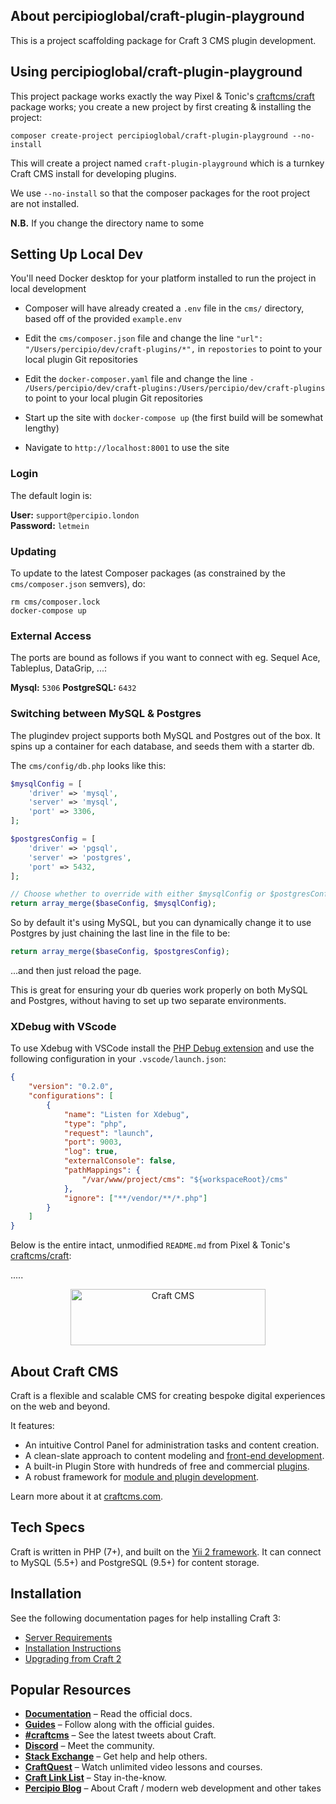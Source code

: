 ## About percipioglobal/craft-plugin-playground

This is a project scaffolding package for Craft 3 CMS plugin development.

## Using percipioglobal/craft-plugin-playground

This project package works exactly the way Pixel & Tonic's [craftcms/craft](https://github.com/craftcms/craft) package works; you create a new project by first creating & installing the project:

    composer create-project percipioglobal/craft-plugin-playground --no-install

This will create a project named `craft-plugin-playground` which is a turnkey Craft CMS install for developing plugins.

We use `--no-install` so that the composer packages for the root project are not installed.

**N.B.** If you change the directory name to some

## Setting Up Local Dev

You'll need Docker desktop for your platform installed to run the project in local development

* Composer will have already created a `.env` file in the `cms/` directory, based off of the provided `example.env`
  
* Edit the `cms/composer.json` file and change the line `"url": "/Users/percipio/dev/craft-plugins/*",` in `repostories` to point to your local plugin Git repositories
* Edit the `docker-composer.yaml` file and change the line `- /Users/percipio/dev/craft-plugins:/Users/percipio/dev/craft-plugins` to point to your local plugin Git repositories
* Start up the site with `docker-compose up` (the first build will be somewhat lengthy)
* Navigate to `http://localhost:8001` to use the site

### Login

The default login is:

**User:** `support@percipio.london` \
**Password:** `letmein`

### Updating

To update to the latest Composer packages (as constrained by the `cms/composer.json` semvers), do:
```
rm cms/composer.lock
docker-compose up
```

### External Access

The ports are bound as follows if you want to connect with eg. Sequel Ace, Tableplus, DataGrip, ...:

**Mysql:** `5306`
**PostgreSQL:** `6432`

### Switching between MySQL & Postgres

The plugindev project supports both MySQL and Postgres out of the box. It spins up a container for each database, and seeds them with a starter db.

The `cms/config/db.php` looks like this:

```php
$mysqlConfig = [
    'driver' => 'mysql',
    'server' => 'mysql',
    'port' => 3306,
];

$postgresConfig = [
    'driver' => 'pgsql',
    'server' => 'postgres',
    'port' => 5432,
];

// Choose whether to override with either $mysqlConfig or $postgresConfig
return array_merge($baseConfig, $mysqlConfig);
```

So by default it's using MySQL, but you can dynamically change it to use Postgres by just chaining the last line in the file to be:

```php
return array_merge($baseConfig, $postgresConfig);
```

...and then just reload the page.

This is great for ensuring your db queries work properly on both MySQL and Postgres, without having to set up two separate environments.

### XDebug with VScode

To use Xdebug with VSCode install the [PHP Debug extension](https://marketplace.visualstudio.com/items?itemName=felixfbecker.php-debug ) and use the following configuration in your `.vscode/launch.json`:
```json
{
    "version": "0.2.0",
    "configurations": [
        {
            "name": "Listen for Xdebug",
            "type": "php",
            "request": "launch",
            "port": 9003,
            "log": true,
            "externalConsole": false,
            "pathMappings": {
                "/var/www/project/cms": "${workspaceRoot}/cms"
            },
            "ignore": ["**/vendor/**/*.php"]
        }
    ]
}
```


Below is the entire intact, unmodified `README.md` from Pixel & Tonic's [craftcms/craft](https://github.com/craftcms/craft):

.....

<p align="center"><a href="https://craftcms.com/" target="_blank"><img width="312" height="90" src="https://craftcms.com/craftcms.svg" alt="Craft CMS"></a></p>

## About Craft CMS 

Craft is a flexible and scalable CMS for creating bespoke digital experiences on the web and beyond.

It features:

- An intuitive Control Panel for administration tasks and content creation.
- A clean-slate approach to content modeling and [front-end development](https://docs.craftcms.com/v3/dev/).
- A built-in Plugin Store with hundreds of free and commercial [plugins](https://plugins.craftcms.com/).
- A robust framework for [module and plugin development](https://docs.craftcms.com/v3/extend/).

Learn more about it at [craftcms.com](https://craftcms.com).

## Tech Specs

Craft is written in PHP (7+), and built on the [Yii 2 framework](https://www.yiiframework.com/). It can connect to MySQL (5.5+) and PostgreSQL (9.5+) for content storage.

## Installation

See the following documentation pages for help installing Craft 3:

- [Server Requirements](https://docs.craftcms.com/v3/requirements.html)
- [Installation Instructions](https://docs.craftcms.com/v3/installation.html)
- [Upgrading from Craft 2](https://docs.craftcms.com/v3/upgrade.html)

## Popular Resources

- **[Documentation](http://docs.craftcms.com/v3/)** – Read the official docs.
- **[Guides](https://craftcms.com/guides)** – Follow along with the official guides.
- **[#craftcms](https://twitter.com/hashtag/craftcms)** – See the latest tweets about Craft.
- **[Discord](https://craftcms.com/discord)** – Meet the community.
- **[Stack Exchange](http://craftcms.stackexchange.com/)** – Get help and help others.
- **[CraftQuest](https://craftquest.io/)** – Watch unlimited video lessons and courses.
- **[Craft Link List](http://craftlinklist.com/)** – Stay in-the-know.
- **[Percipio Blog](https://percipio.london/blog)** – About Craft / modern web development and other takes
